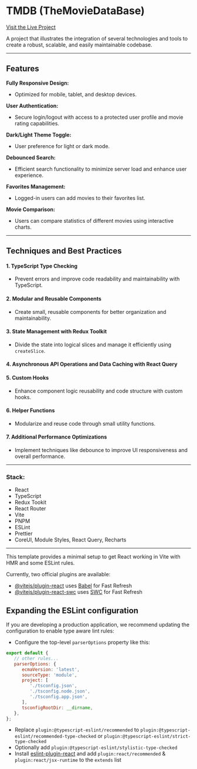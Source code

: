 # TMDB (TheMovieDataBase)

[Visit the Live Project](https://tmdbmm.web.app/)

A project that illustrates the integration of several technologies and tools to create a robust, scalable, and easily maintainable codebase.

---

## Features

**Fully Responsive Design:** 
- Optimized for mobile, tablet, and desktop devices.

**User Authentication:**
- Secure login/logout with access to a protected user profile and movie rating capabilities.

**Dark/Light Theme Toggle:**
- User preference for light or dark mode.

**Debounced Search:**
- Efficient search functionality to minimize server load and enhance user experience.

**Favorites Management:**
- Logged-in users can add movies to their favorites list.

**Movie Comparison:**
- Users can compare statistics of different movies using interactive charts.

---

## Techniques and Best Practices

#### 1. TypeScript Type Checking
  - Prevent errors and improve code readability and maintainability with TypeScript.

#### 2. Modular and Reusable Components
  - Create small, reusable components for better organization and maintainability.

#### 3. State Management with Redux Toolkit
  - Divide the state into logical slices and manage it efficiently using `createSlice`.

#### 4. Asynchronous API Operations and Data Caching with React Query

#### 5. Custom Hooks
  - Enhance component logic reusability and code structure with custom hooks.

#### 6. Helper Functions
  - Modularize and reuse code through small utility functions.

#### 7. Additional Performance Optimizations
  - Implement techniques like debounce to improve UI responsiveness and overall performance.

---

### Stack:
-  React
-  TypeScript
-  Redux Tookit
-  React Router
-  Vite
-  PNPM
-  ESLint
-  Prettier
-  CoreUI, Module Styles, React Query, Recharts


---

This template provides a minimal setup to get React working in Vite with HMR and some ESLint rules.

Currently, two official plugins are available:

-  [@vitejs/plugin-react](https://github.com/vitejs/vite-plugin-react/blob/main/packages/plugin-react/README.md) uses [Babel](https://babeljs.io/) for Fast Refresh
-  [@vitejs/plugin-react-swc](https://github.com/vitejs/vite-plugin-react-swc) uses [SWC](https://swc.rs/) for Fast Refresh

## Expanding the ESLint configuration

If you are developing a production application, we recommend updating the configuration to enable type aware lint rules:

-  Configure the top-level `parserOptions` property like this:

```js
export default {
   // other rules...
   parserOptions: {
      ecmaVersion: 'latest',
      sourceType: 'module',
      project: [
         './tsconfig.json',
         './tsconfig.node.json',
         './tsconfig.app.json',
      ],
      tsconfigRootDir: __dirname,
   },
};
```

-  Replace `plugin:@typescript-eslint/recommended` to `plugin:@typescript-eslint/recommended-type-checked` or `plugin:@typescript-eslint/strict-type-checked`
-  Optionally add `plugin:@typescript-eslint/stylistic-type-checked`
-  Install [eslint-plugin-react](https://github.com/jsx-eslint/eslint-plugin-react) and add `plugin:react/recommended` & `plugin:react/jsx-runtime` to the `extends` list
